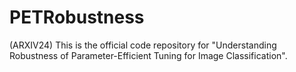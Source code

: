 # PETRobustness
(ARXIV24) This is the official code repository for "Understanding Robustness of Parameter-Efficient Tuning for Image Classification".
